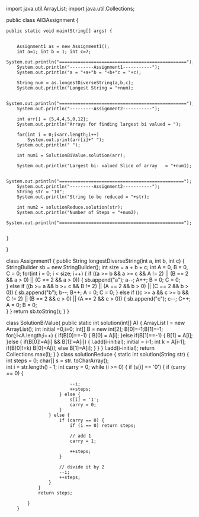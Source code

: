 
import java.util.ArrayList;
import java.util.Collections;


public class All3Assignment {

	public static void main(String[] args) {
		

		Assignment1 as = new Assignment1();
		int a=1; int b = 1; int c=7;
		System.out.println("================================================");
		System.out.println("---------Assignment1-----------");
		System.out.println("a = "+a+"b = "+b+"c = "+c);
		
		String num = as.longestDiverseString(a,b,c);
		System.out.println("Longest String = "+num);
		
		System.out.println("================================================");
		System.out.println("---------Assignment2-----------");
		
		int arr[] = {5,4,4,5,0,12};
		System.out.println("Arrays for finding largest bi valued = ");
		
		for(int i = 0;i<arr.length;i++)
			System.out.print(arr[i]+" ");
		System.out.println(" ");
		
		int num1 = SolutionBiValue.solution(arr);
		
		System.out.println("Largest bi- valued Slice of array   = "+num1);

		System.out.println("===============================================");
		System.out.println("---------Assignment2-----------");
		String str = "10";
		System.out.println("String to be reduced = "+str);
		
		int num2 = solutionReduce.solution(str);
		System.out.println("Number of Steps = "+num2);
		System.out.println("===============================================");
		
		
	}

}

class Assignment1 {
    public String longestDiverseString(int a, int b, int c) {
        StringBuilder sb = new StringBuilder();
        int size = a + b + c;
        int A = 0, B = 0, C = 0;
        for(int i = 0; i < size; i++) {
            if ((a >= b && a >= c && A != 2) || (B == 2 && a > 0) || (C == 2 && a > 0))  {
                sb.append("a");
                a--;
                A++;
                B = 0;
                C = 0;  
            } else if ((b >= a && b >= c && B != 2) || (A == 2 && b > 0) || (C == 2 && b > 0)) {
                sb.append("b");
                b--;
                B++;
                A = 0;
                C = 0;
            } else if ((c >= a && c >= b && C != 2) || (B == 2 && c > 0) || (A == 2 && c > 0)) {
                sb.append("c");
                c--;
                C++;
                A = 0;
                B = 0;  
            }
        }
        return sb.toString();
    }
}


class SolutionBiValue{
	public static int solution(int[] A) {
		ArrayList<Integer> l = new ArrayList<Integer>();
		int initial =0,i=0;
		int[] B = new int[2];
		B[0]=-1;B[1]=-1;
		for(;i<A.length;i++) {
			if(B[0]==-1) {
				B[0] = A[i];
			}else if(B[1]==-1) {
				B[1] = A[i];
			}else {
				if(B[0]!=A[i] && B[1]!=A[i]) {
					l.add(i-initial);
					initial = i-1;
					int k = A[i-1];
					if(B[0]!=k) B[0]=A[i];
					else B[1]=A[i];
				}
			}
		}
		l.add(i-initial);
		return Collections.max(l);
	}
}
class solutionReduce {
	static int solution(String str) {
		 int steps = 0;
		 char[] s = str. toCharArray();       
		 int i = str.length() - 1;
		        int carry = 0;
		        while (i >= 0) {
		            if (s[i] == '0') 
		            {
		                if (carry == 0) 
		                {
		                    
		                    --i;
		                    ++steps;
		                } else {
		                    s[i] = '1';
		                    carry = 0;
		                }
		            } else {
		                if (carry == 0) {
		                    if (i == 0) return steps;
		                    
		                    // add 1
		                    carry = 1;
		                   
		                    ++steps;
		                } 
		                
		                // divide it by 2
		                --i;
		                ++steps;
		            }
		        }
		        return steps;

		    }
		}
